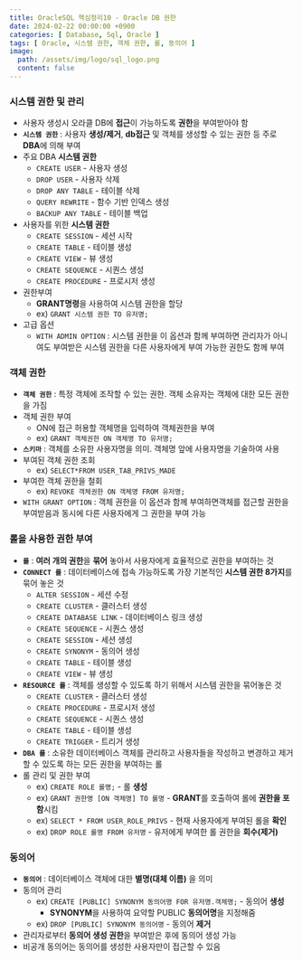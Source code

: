 ```yaml
---
title: OracleSQL 핵심정리10 - Oracle DB 권한
date: 2024-02-22 00:00:00 +0900
categories: [ Database, Sql, Oracle ]
tags: [ Oracle, 시스템 권한, 객체 권한, 롤, 동의어 ]
image:
  path: /assets/img/logo/sql_logo.png
  content: false
---
```


### **시스템 권한 및 관리**

- 사용자 생성시 오라클 DB에 **접근**이 가능하도록 **권한**을 부여받아야 함
- **`시스템 권한`** : 사용자 **생성/제거**, **db접근** 및 객체를 생성할 수 있는 권한 등 주로 **DBA**에 의해 부여
- 주요 DBA **시스템 권한**
  - `CREATE USER` - 사용자 생성
  - `DROP USER` - 사용자 삭제
  - `DROP ANY TABLE` - 테이블 삭제
  - `QUERY REWRITE` - 함수 기반 인덱스 생성
  - `BACKUP ANY TABLE` - 테이블 백업
- 사용자를 위한 **시스템 권한**
  - `CREATE SESSION` - 세션 시작
  - `CREATE TABLE` - 테이블 생성
  - `CREATE VIEW` - 뷰 생성
  - `CREATE SEQUENCE` - 시퀀스 생성
  - `CREATE PROCEDURE` - 프로시저 생성
- 권한부여
  - **GRANT명령**을 사용하여 시스템 권한을 할당
  - ex) `GRANT 시스템 권한 TO 유저명;`
- 고급 옵션
  - `WITH ADMIN OPTION` : 시스템 권한을 이 옵션과 함께 부여하면 관리자가 아니여도 부여받은 시스템 권한을 다른 사용자에게 부여 가능한 권한도 함께 부여

### **객체 권한**

- **`객체 권한`** : 특정 객체에 조작할 수 있는 권한. 객체 소유자는 객체에 대한 모든 권한을 가짐
- 객체 권한 부여
  - ON에 접근 허용할 객체명을 입력하여 객체권한을 부여
  - ex) `GRANT 객체권한 ON 객체명 TO 유저명;`
- **`스키마`** : 객체를 소유한 사용자명을 의미. 객체명 앞에 사용자명을 기술하여 사용
- 부여된 객체 권한 조회
  - ex) `SELECT*FROM USER_TAB_PRIVS_MADE`
- 부여한 객체 권한을 철회
  - ex) `REVOKE 객체권한 ON 객체명 FROM 유저명;`
- `WITH GRANT OPTION` : 객체 권한을 이 옵션과 함께 부여하면객체를 접근할 권한을 부여받음과 동시에 다른 사용자에게 그 권한을 부여 가능

### **롤을 사용한 권한 부여**

- **`롤`** :  **여러 개의 권한**을 **묶어** 놓아서 사용자에게 효율적으로 권한을 부여하는 것
- **`CONNECT 롤`** : 데이터베이스에 접속 가능하도록 가장 기본적인 **시스템 권한 8가지**를 묶어 놓은 것
  - `ALTER SESSION` - 세션 수정
  - `CREATE CLUSTER` - 클러스터 생성
  - `CREATE DATABASE LINK` - 데이터베이스 링크 생성
  - `CREATE SEQUENCE` - 시퀀스 생성
  - `CREATE SESSION` - 세션 생성
  - `CREATE SYNONYM` - 동의어 생성
  - `CREATE TABLE` - 테이블 생성
  - `CREATE VIEW` - 뷰 생성
- **`RESOURCE 롤`** : 객체를 생성할 수 있도록 하기 위해서 시스템 권한을 묶어놓은 것
  - `CREATE CLUSTER` - 클러스터 생성
  - `CREATE PROCEDURE` - 프로시저 생성
  - `CREATE SEQUENCE` - 시퀀스 생성
  - `CREATE TABLE` - 테이블 생성
  - `CREATE TRIGGER` - 트리거 생성
- **`DBA 롤`** : 소유한 데이터베이스 객체를 관리하고 사용자들을 작성하고 변경하고 제거할 수 있도록 하는 모든 권한을 부여하는 롤
- 롤 관리 및 권한 부여
  - ex) `CREATE ROLE 롤명;` - 롤 **생성**
  - ex) `GRANT 권한명 [ON 객체명] TO 롤명` - **GRANT**를 호출하여 롤에 **권한을 포함**시킴
  - ex) `SELECT * FROM USER_ROLE_PRIVS` - 현재 사용자에게 부여된 롤을 **확인**
  - ex) `DROP ROLE 롤명 FROM 유저명` - 유저에게 부여한 롤 권한을 **회수(제거)**

### **동의어**

- **`동의어`** : 데이터베이스 객체에 대한 **별명(대체 이름)** 을 의미
- 동의어 관리
  - ex) `CREATE [PUBLIC] SYNONYM 동의어명 FOR 유저명.객체명;` - 동의어 **생성**
    - **SYNONYM**을 사용하여 요약할 PUBLIC **동의어명**을 지정해줌
  - ex) `DROP [PUBLIC] SYNONYM 동의어명` - 동의어 **제거**
- 관리자로부터 **동의어 생성 권한**을 부여받은 후에 동의어 생성 가능
- 비공개 동의어는 동의어를 생성한 사용자만이 접근할 수 있음
